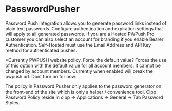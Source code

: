 # PasswordPusher

Password Push integration allows you to generate password links instead of plain text passwords. Configure authentication and expiration settings that will apply to all generated passwords. 
If you are a Hosted PWPush Pro customer you can also select an account for branding if you enable Bearer Authentication. 
Self-Hosted must use the Email Address and API Key method for authenticated pushes.

*Currently
PWPUSH website policy.
Force the default value?
Forces the use of this option with the default value for all account members. It cannot be changed by account members.
Currently when enabled will break the pwpush url. Dont turn on for now.

The policy in Password Pusher only applies to the password generator on the front-end of the site which is only a helper / convenience tool.
Cipp Password Policy reside in cipp -> Applications -> General -> Tab Password Styles.
